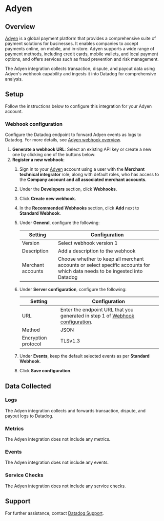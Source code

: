 # Adyen

## Overview
[Adyen][1] is a global payment platform that provides a comprehensive suite of payment solutions for businesses. It enables companies to accept payments online, on mobile, and in-store. Adyen supports a wide range of payment methods, including credit cards, mobile wallets, and local payment options, and offers services such as fraud prevention and risk management.

The Adyen integration collects transaction, dispute, and payout data using Adyen's webhook capability and ingests it into Datadog for comprehensive analysis.

## Setup

Follow the instructions below to configure this integration for your Adyen account.

### Webhook configuration

Configure the Datadog endpoint to forward Adyen events as logs to Datadog. For more details, see [Adyen webhook overview][2].

1. **Generate a webhook URL**: Select an existing API key or create a new one by clicking one of the buttons below:<!-- UI Component to be added by DataDog team -->
2. **Register a new webhook**: 
    1. Sign in to your [Adyen][1] account using a user with the **Merchant technical integrator** role, along with default roles, who has access to the **Company account and all associated merchant accounts**.
    2. Under the **Developers** section, click **Webhooks**.
    3. Click **Create new webhook**.
    4. In the **Recommended Webhooks** section, click **Add** next to **Standard Webhook**.
    5. Under **General**, configure the following:

        | Setting                                                 | Configuration                                                                             |
        |------------------------------                                          |-----------------------------------------------------------------------------------------|
        | Version                                  | Select webhook version 1                                                          |
        | Description      | Add a description to the webhook                                           |
        | Merchant accounts  | Choose whether to keep all merchant accounts or select specific accounts for which data needs to be ingested into Datadog                                       |
    
    6. Under **Server configuration**, configure the following:

        | Setting                                                 | Configuration                                                                             |
        |------------------------------                                          |-----------------------------------------------------------------------------------------|
        | URL                                  | Enter the endpoint URL that you generated in step 1 of [Webhook configuration](#webhook-configuration).                                                          |
        | Method      | JSON                                           |
        | Encryption protocol  | TLSv1.3                                       |
    7. Under **Events**, keep the default selected events as per **Standard Webhook**.
    8. Click **Save configuration**.


## Data Collected

### Logs

The Adyen integration collects and forwards transaction, dispute, and payout logs to Datadog.

### Metrics

The Adyen integration does not include any metrics.

### Events

The Adyen integration does not include any events.

### Service Checks

The Adyen integration does not include any service checks.

## Support

For further assistance, contact [Datadog Support][3].

[1]: https://www.adyen.com/
[2]: https://docs.adyen.com/development-resources/webhooks/
[3]: https://docs.datadoghq.com/help/